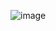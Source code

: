 ![image](https://github.com/robertgouveia/schools-project/assets/15702439/ca3e7004-9865-4cf8-a910-f8fedf341735)
